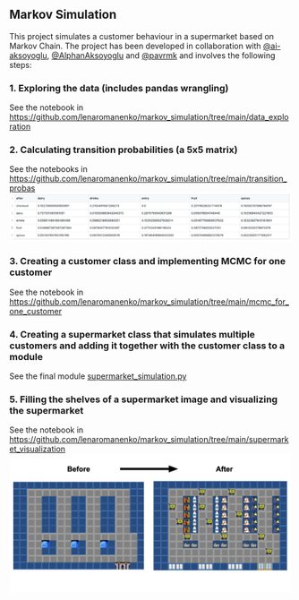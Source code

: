 ## Markov Simulation

This project simulates a customer behaviour in a supermarket based on Markov Chain. The project has been developed in collaboration with 
<a href="https://github.com/ai-aksoyoglu">@ai-aksoyoglu</a>, <a href="https://github.com/AlphanAksoyoglu">@AlphanAksoyoglu</a> and <a href="https://github.com/pavrmk">@pavrmk</a> and involves the following steps:

### 1. Exploring the data (includes pandas wrangling)
See the notebook in https://github.com/lenaromanenko/markov_simulation/tree/main/data_exploration
### 2. Calculating transition probabilities (a 5x5 matrix)
See the notebooks in https://github.com/lenaromanenko/markov_simulation/tree/main/transition_probas
<img src= "https://github.com/lenaromanenko/markov_simulation/blob/main/images/readme_file_images/weekly_markov_matrix.png"/>
### 3. Creating a customer class and implementing MCMC for one customer
See the notebook in https://github.com/lenaromanenko/markov_simulation/tree/main/mcmc_for_one_customer
### 4. Creating a supermarket class that simulates multiple customers and adding it together with the customer class to a module
See the final module [supermarket_simulation.py](https://github.com/lenaromanenko/markov_simulation/blob/main/supermarket_simulation.py) 
### 5. Filling the shelves of a supermarket image and visualizing the supermarket
See the notebook in https://github.com/lenaromanenko/markov_simulation/tree/main/supermarket_visualization
<img src= "https://github.com/lenaromanenko/markov_simulation/blob/main/images/readme_file_images/supermarket_before_after.png"/>
